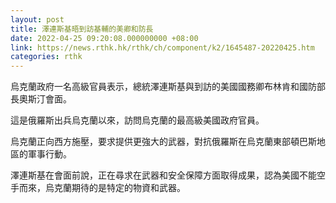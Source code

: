 ```yaml
---
layout: post
title: 澤連斯基晤到訪基輔的美卿和防長
date: 2022-04-25 09:20:08.000000000 +08:00
link: https://news.rthk.hk/rthk/ch/component/k2/1645487-20220425.htm
categories: rthk
---
```


烏克蘭政府一名高級官員表示，總統澤連斯基與到訪的美國國務卿布林肯和國防部長奧斯汀會面。

這是俄羅斯出兵烏克蘭以來，訪問烏克蘭的最高級美國政府官員。

烏克蘭正向西方施壓，要求提供更強大的武器，對抗俄羅斯在烏克蘭東部頓巴斯地區的軍事行動。

澤連斯基在會面前說，正在尋求在武器和安全保障方面取得成果，認為美國不能空手而來，烏克蘭期待的是特定的物資和武器。
